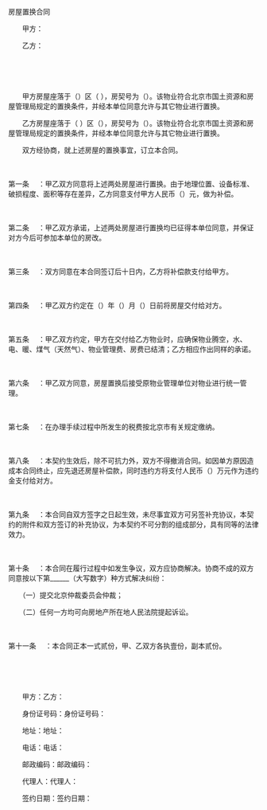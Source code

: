



房屋置换合同



 

　　甲方：

　　乙方：　　

　　

　　

　　甲方房屋座落于（）区（ ），房契号为（）。该物业符合北京市国土资源和房屋管理局规定的置换条件，并经本单位同意允许与其它物业进行置换。　　

　　乙方房屋座落于（ ）区（），房契号为（）。该物业符合北京市国土资源和房屋管理局规定的置换条件，并经本单位同意允许与其它物业进行置换。　　

　　双方经协商，就上述房屋的置换事宜，订立本合同。

　　

第一条
　：甲乙双方同意将上述两处房屋进行置换。由于地理位置、设备标准、破损程度、面积等存在差异，乙方同意支付甲方人民币（）元，做为补偿。

　　

第二条
　：甲乙双方承诺，上述两处房屋进行置换均已征得本单位同意，并保证对方今后可参加本单位的房改。

　　

第三条
　：双方同意在本合同签订后十日内，乙方将补偿款支付给甲方。

　　

第四条
　：甲乙双方约定在（）年（）月（）日前将房屋交付给对方。

　　

第五条
　：甲乙双方约定，甲方在交付给乙方物业时，应确保物业腾空，水、电、暖、煤气（天然气）、物业管理费、房费已结清；乙方相应作出同样的承诺。

　　

第六条
　：甲乙双方同意，房屋置换后接受原物业管理单位对物业进行统一管理。

　　

第七条
　：在办理手续过程中所发生的税费按北京市有关规定缴纳。

　　

第八条
　：本契约生效后，除不可抗力外，双方不得撤消合同。如因单方原因造成本合同终止，应先退还房屋补偿款，同时违约方将支付人民币（）万元作为违约金支付给对方。

　　

第九条
　：本合同自双方签字之日起生效，未尽事宜双方可另签补充协议，本契约的附件和双方签订的补充协议，为本契约不可分割的组成部分，具有同等的法律效力。

　　

第十条
　：本合同在履行过程中如发生争议，双方应协商解决。协商不成的双方同意按以下第______（大写数字）种方式解决纠纷：

　　（一）提交北京仲裁委员会仲裁；

　　（二）任何一方均可向房地产所在地人民法院提起诉讼。

　　

第十一条
　：本合同正本一式贰份，甲、乙双方各执壹份，副本贰份。　　

　　

　　

　　甲方：乙方：

　　身份证号码：身份证号码：

　　地址：地址：

　　电话：电话：

　　邮政编码：邮政编码：

　　代理人：代理人：

　　签约日期：签约日期：